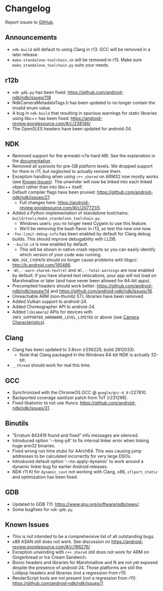 Changelog
=========

Report issues to [GitHub].

[GitHub]: https://github.com/android-ndk/ndk/issues

Announcements
-------------

 * `ndk-build` will default to using Clang in r13. GCC will be removed in a
   later release.
 * `make-standalone-toolchain.sh` will be removed in r13. Make sure
   `make_standalone_toolchain.py` suits your needs.

r12b
----

 * `ndk-gdb.py` has been fixed: https://github.com/android-ndk/ndk/issues/118
 * NdkCameraMetadataTags.h has been updated to no longer contain the invalid
   enum value.
 * A bug in `ndk-build` that resulting in spurious warnings for static libraries
   using libc++ has been fixed:
   https://android-review.googlesource.com/#/c/238146/
 * The OpenSLES headers have been updated for android-24.

NDK
---
 * Removed support for the armeabi-v7a-hard ABI. See the explanation in the
   [documentation](docs/HardFloatAbi.md).
 * Removed all sysroots for pre-GB platform levels. We dropped support for them
   in r11, but neglected to actually remove them.
 * Exception handling when using `c++_shared` on ARM32 now mostly works (see
   [Known Issues](#known-issues)). The unwinder will now be linked into each
   linked object rather than into libc++ itself.
 * Default compiler flags have been pruned:
   https://github.com/android-ndk/ndk/issues/27.
     * Full changes here: https://android-review.googlesource.com/#/c/207721/5.
 * Added a Python implementation of standalone toolchains:
   `build/tools/make_standalone_toolchain.py`.
     * Windows users: you no longer need Cygwin to use this feature.
     * We'll be removing the bash flavor in r13, so test the new one now.
 * `-fno-limit-debug-info` has been enabled by default for Clang debug builds.
   This should improve debugability with LLDB.
 * `--build-id` is now enabled by default.
     * This will be shown in native crash reports so you can easily identify
       which version of your code was running.
 * `NDK_USE_CYGPATH` should no longer cause problems with libgcc:
   http://b.android.com/195486.
 * `-Wl,--warn-shared-textrel` and`-Wl,--fatal-warnings` are now enabled by
   default. If you have shared text relocations, your app will not load on
   Marshmallow or later (and have never been allowed for 64-bit apps).
 * Precompiled headers should work better:
   https://github.com/android-ndk/ndk/issues/14 and
   https://github.com/android-ndk/ndk/issues/16.
 * Unreachable ARM (non-thumb) STL libraries have been removed.
 * Added Vulkan support to android-24.
 * Added Choreographer API to android-24.
 * Added `libcamera2` APIs for devices with
   `INFO_SUPPORTED_HARDWARE_LEVEL_LIMITED` or above (see [Camera
   Characteristics]).

[Camera Characteristics]: https://developer.android.com/reference/android/hardware/camera2/CameraCharacteristics.html#INFO_SUPPORTED_HARDWARE_LEVEL

Clang
-----

 * Clang has been updated to 3.8svn (r256229, build 2812033).
     * Note that Clang packaged in the Windows 64-bit NDK is actually 32-bit.
 * `__thread` should work for real this time.

GCC
---

 * Synchronized with the ChromeOS GCC @ `google/gcc-4_9` r227810.
 * Backported coverage sanitizer patch from ToT (r231296).
 * Fixed libatomic to not use ifuncs:
   https://github.com/android-ndk/ndk/issues/31.

Binutils
--------

 * "Erratum 843419 found and fixed" info messages are silenced.
 * Introduced option '--long-plt' to fix internal linker error when linking huge
   arm32 binaries.
 * Fixed wrong run time stubs for AArch64. This was causing jump addresses to be
   calculated incorrectly for very large DSOs.
 * Introduced default option '--no-apply-dynamic' to work around a dynamic
   linker bug for earlier Android releases.
 * NDK r11 KI for `dynamic_cast` not working with Clang, x86, `stlport_static`
   and optimization has been fixed.

GDB
---

 * Updated to GDB 7.11: https://www.gnu.org/software/gdb/news/.
 * Some bugfixes for `ndk-gdb.py`.

Known Issues
------------

 * This is not intended to be a comprehensive list of all outstanding bugs.
 * x86 ASAN still does not work. See discussion on
   https://android-review.googlesource.com/#/c/186276/
 * Exception unwinding with `c++_shared` still does not work for ARM on
   Gingerbread or Ice Cream Sandwich.
 * Bionic headers and libraries for Marshmallow and N are not yet exposed
   despite the presence of android-24. Those platforms are still the Lollipop
   headers and libraries (not a regression from r11).
 * RenderScript tools are not present (not a regression from r11):
   https://github.com/android-ndk/ndk/issues/7.

